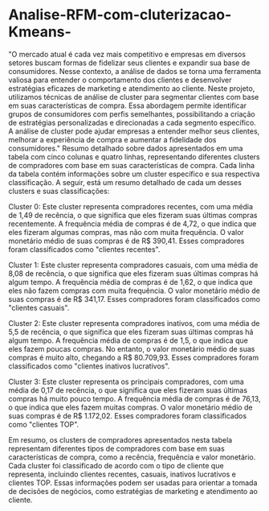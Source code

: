# Analise-RFM-com-cluterizacao-Kmeans-

"O mercado atual é cada vez mais competitivo e empresas em diversos setores buscam formas de fidelizar seus clientes e expandir sua base de consumidores. Nesse contexto, a análise de dados se torna uma ferramenta valiosa para entender o comportamento dos clientes e desenvolver estratégias eficazes de marketing e atendimento ao cliente. Neste projeto, utilizamos técnicas de análise de cluster para segmentar clientes com base em suas características de compra. Essa abordagem permite identificar grupos de consumidores com perfis semelhantes, possibilitando a criação de estratégias personalizadas e direcionadas a cada segmento específico. A análise de cluster pode ajudar empresas a entender melhor seus clientes, melhorar a experiência de compra e aumentar a fidelidade dos consumidores."
Resumo detalhado sobre dados apresentados em uma tabela com cinco colunas e quatro linhas, representando diferentes clusters de compradores com base em suas características de compra. Cada linha da tabela contém informações sobre um cluster específico e sua respectiva classificação. A seguir, está um resumo detalhado de cada um desses clusters e suas classificações:

Cluster 0: Este cluster representa compradores recentes, com uma média de 1,49 de recência, o que significa que eles fizeram suas últimas compras recentemente. A frequência média de compras é de 4,72, o que indica que eles fizeram algumas compras, mas não com muita frequência. O valor monetário médio de suas compras é de R$ 390,41. Esses compradores foram classificados como "clientes recentes".

Cluster 1: Este cluster representa compradores casuais, com uma média de 8,08 de recência, o que significa que eles fizeram suas últimas compras há algum tempo. A frequência média de compras é de 1,62, o que indica que eles não fazem compras com muita frequência. O valor monetário médio de suas compras é de R$ 341,17. Esses compradores foram classificados como "clientes casuais".

Cluster 2: Este cluster representa compradores inativos, com uma média de 5,5 de recência, o que significa que eles fizeram suas últimas compras há algum tempo. A frequência média de compras é de 1,5, o que indica que eles fazem poucas compras. No entanto, o valor monetário médio de suas compras é muito alto, chegando a R$ 80.709,93. Esses compradores foram classificados como "clientes inativos lucrativos".

Cluster 3: Este cluster representa os principais compradores, com uma média de 0,17 de recência, o que significa que eles fizeram suas últimas compras há muito pouco tempo. A frequência média de compras é de 76,13, o que indica que eles fazem muitas compras. O valor monetário médio de suas compras é de R$ 1.172,02. Esses compradores foram classificados como "clientes TOP".

Em resumo, os clusters de compradores apresentados nesta tabela representam diferentes tipos de compradores com base em suas características de compra, como a recência, frequência e valor monetário. Cada cluster foi classificado de acordo com o tipo de cliente que representa, incluindo clientes recentes, casuais, inativos lucrativos e clientes TOP. Essas informações podem ser usadas para orientar a tomada de decisões de negócios, como estratégias de marketing e atendimento ao cliente.
